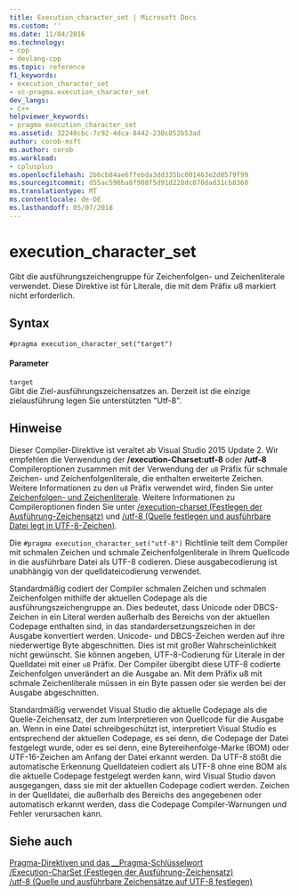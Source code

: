 ```yaml
---
title: Execution_character_set | Microsoft Docs
ms.custom: ''
ms.date: 11/04/2016
ms.technology:
- cpp
- devlang-cpp
ms.topic: reference
f1_keywords:
- execution_character_set
- vc-pragma.execution_character_set
dev_langs:
- C++
helpviewer_keywords:
- pragma execution_character_set
ms.assetid: 32248cbc-7c92-4dca-8442-230c052b53ad
author: corob-msft
ms.author: corob
ms.workload:
- cplusplus
ms.openlocfilehash: 2b6cb84ae6ffebda3dd335bc001463e2d8579f99
ms.sourcegitcommit: d55ac596ba8f908f5d91d228dc070dad31cb8360
ms.translationtype: MT
ms.contentlocale: de-DE
ms.lasthandoff: 05/07/2018
---
```

# <a name="executioncharacterset"></a>execution_character_set
Gibt die ausführungszeichengruppe für Zeichenfolgen- und Zeichenliterale verwendet. Diese Direktive ist für Literale, die mit dem Präfix u8 markiert nicht erforderlich.  
  
## <a name="syntax"></a>Syntax  
  
```  
#pragma execution_character_set("target")  
```  
  
#### <a name="parameters"></a>Parameter  
 `target`  
 Gibt die Ziel-ausführungszeichensatzes an. Derzeit ist die einzige zielausführung legen Sie unterstützten "Utf-8".  
  
## <a name="remarks"></a>Hinweise  
 Dieser Compiler-Direktive ist veraltet ab Visual Studio 2015 Update 2. Wir empfehlen die Verwendung der **/execution-Charset:utf-8** oder **/utf-8** Compileroptionen zusammen mit der Verwendung der `u8` Präfix für schmale Zeichen- und Zeichenfolgenliterale, die enthalten erweiterte Zeichen. Weitere Informationen zu den `u8` Präfix verwendet wird, finden Sie unter [Zeichenfolgen- und Zeichenliterale](../cpp/string-and-character-literals-cpp.md). Weitere Informationen zu Compileroptionen finden Sie unter [/execution-charset (Festlegen der Ausführung-Zeichensatz)](../build/reference/execution-charset-set-execution-character-set.md) und [/utf-8 (Quelle festlegen und ausführbare Datei legt in UTF-8-Zeichen)](../build/reference/utf-8-set-source-and-executable-character-sets-to-utf-8.md).  
  
 Die `#pragma execution_character_set("utf-8")` Richtlinie teilt dem Compiler mit schmalen Zeichen und schmale Zeichenfolgenliterale in Ihrem Quellcode in die ausführbare Datei als UTF-8 codieren. Diese ausgabecodierung ist unabhängig von der quelldateicodierung verwendet.  
  
 Standardmäßig codiert der Compiler schmalen Zeichen und schmalen Zeichenfolgen mithilfe der aktuellen Codepage als die ausführungszeichengruppe an. Dies bedeutet, dass Unicode oder DBCS-Zeichen in ein Literal werden außerhalb des Bereichs von der aktuellen Codepage enthalten sind, in das standardersetzungszeichen in der Ausgabe konvertiert werden. Unicode- und DBCS-Zeichen werden auf ihre niederwertige Byte abgeschnitten. Dies ist mit großer Wahrscheinlichkeit nicht gewünscht. Sie können angeben, UTF-8-Codierung für Literale in der Quelldatei mit einer `u8` Präfix. Der Compiler übergibt diese UTF-8 codierte Zeichenfolgen unverändert an die Ausgabe an. Mit dem Präfix u8 mit schmale Zeichenliterale müssen in ein Byte passen oder sie werden bei der Ausgabe abgeschnitten.  
  
 Standardmäßig verwendet Visual Studio die aktuelle Codepage als die Quelle-Zeichensatz, der zum Interpretieren von Quellcode für die Ausgabe an. Wenn in eine Datei schreibgeschützt ist, interpretiert Visual Studio es entsprechend der aktuellen Codepage, es sei denn, die Codepage der Datei festgelegt wurde, oder es sei denn, eine Bytereihenfolge-Marke (BOM) oder UTF-16-Zeichen am Anfang der Datei erkannt werden. Da UTF-8 stößt die automatische Erkennung Quelldateien codiert als UTF-8 ohne eine BOM als die aktuelle Codepage festgelegt werden kann, wird Visual Studio davon ausgegangen, dass sie mit der aktuellen Codepage codiert werden. Zeichen in der Quelldatei, die außerhalb des Bereichs des angegebenen oder automatisch erkannt werden, dass die Codepage Compiler-Warnungen und Fehler verursachen kann.  
  
## <a name="see-also"></a>Siehe auch  
 [Pragma-Direktiven und das __Pragma-Schlüsselwort](../preprocessor/pragma-directives-and-the-pragma-keyword.md)   
 [/Execution-CharSet (Festlegen der Ausführung-Zeichensatz)](../build/reference/execution-charset-set-execution-character-set.md)   
 [/utf-8 (Quelle und ausführbare Zeichensätze auf UTF-8 festlegen)](../build/reference/utf-8-set-source-and-executable-character-sets-to-utf-8.md)
